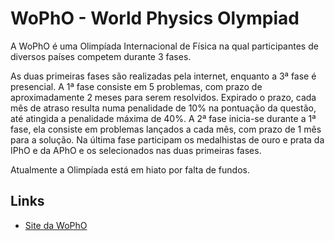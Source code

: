 # WoPhO - World Physics Olympiad

A WoPhO é uma Olimpíada Internacional de Física na qual participantes de diversos países competem durante 3 fases.

As duas primeiras fases são realizadas pela internet, enquanto a 3ª fase é presencial. A 1ª fase consiste em 5 problemas, com prazo de aproximadamente 2 meses para serem resolvidos. Expirado o prazo, cada mês de atraso resulta numa penalidade de 10% na pontuação da questão, até atingida a penalidade máxima de 40%. A 2ª fase inicia-se durante a 1ª fase, ela consiste em problemas lançados a cada mês, com prazo de 1 mês para a solução. Na última fase participam os medalhistas de ouro e prata da IPhO e da APhO e os selecionados nas duas primeiras fases.

Atualmente a Olimpíada está em hiato por falta de fundos.

## Links

- [Site da WoPhO](http://www.wopho.org/)
